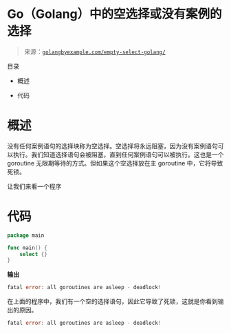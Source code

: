 <!--yml

分类：未分类

日期：2024-10-13 06:24:08

-->

# Go（Golang）中的空选择或没有案例的选择

> 来源：[`golangbyexample.com/empty-select-golang/`](https://golangbyexample.com/empty-select-golang/)

目录

+   概述

+   代码

# **概述**

没有任何案例语句的选择块称为空选择。空选择将永远阻塞，因为没有案例语句可以执行。我们知道选择语句会被阻塞，直到任何案例语句可以被执行。这也是一个 goroutine 无限期等待的方式。但如果这个空选择放在主 goroutine 中，它将导致死锁。

让我们来看一个程序

# **代码**

```go
package main

func main() {
    select {}
}
```

**输出**

```go
fatal error: all goroutines are asleep - deadlock!
```

在上面的程序中，我们有一个空的选择语句，因此它导致了死锁，这就是你看到输出的原因。

```go
fatal error: all goroutines are asleep - deadlock!
```


